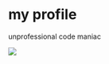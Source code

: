 # my profile

unprofessional code maniac 

[![](https://www.codewars.com/users/gnayuy/badges/large)](https://www.codewars.com/users/gnayuy)
